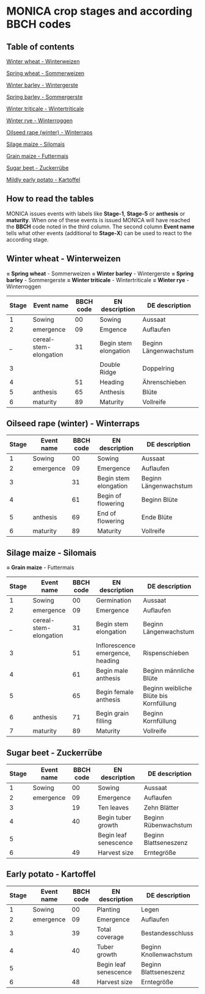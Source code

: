# MONICA crop stages and according BBCH codes

## Table of contents
[Winter wheat - Winterweizen](#winter-wheat---winterweizen)

[Spring wheat - Sommerweizen](#winter-wheat---winterweizen)

[Winter barley - Wintergerste](#winter-wheat---winterweizen)

[Spring barley - Sommergerste](#winter-wheat---winterweizen)

[Winter triticale - Wintertriticale](#winter-wheat---winterweizen)

[Winter rye - Winterroggen](#winter-wheat---winterweizen)

[Oilseed rape (winter) - Winterraps](#oilseed-rape-winter---winterraps)

[Silage maize - Silomais](#silage-maize---silomais)

[Grain maize - Futtermais](#silage-maize---silomais)

[Sugar beet - Zuckerrübe](#sugar-beet---zuckerrübe)

[Mildly early potato - Kartoffel](#mildly-early-potato---kartoffel)

## How to read the tables

MONICA issues events with labels like **Stage-1**, **Stage-5** or **anthesis** or **maturity**. When one of these events is issued MONICA will have reached the **BBCH** code noted in the third column. The second column **Event name** tells what other events (additional to **Stage-X**) can be used to react to the according stage.

## Winter wheat - Winterweizen
**= Spring wheat** - Sommerweizen
**= Winter barley** - Wintergerste
**= Spring barley** - Sommergerste
**= Winter triticale** - Wintertriticale
**= Winter rye** - Winterroggen

Stage | Event name | BBCH code | EN description | DE description
----- | ---------- | --------- | -------------- | --------------
1 | Sowing | 00 | Sowing | Aussaat
2 | emergence | 09 | Emgence | Auflaufen
_ | cereal-stem-elongation | 31 | Begin stem elongation | Beginn Längenwachstum
3 | | | Double Ridge | Doppelring
4 | | 51 | Heading | Ährenschieben
5 | anthesis | 65 | Anthesis | Blüte
6 | maturity | 89 | Maturity | Vollreife

## Oilseed rape (winter) - Winterraps
Stage | Event name | BBCH code | EN description | DE description
----- | ---------- | --------- | -------------- | --------------
1 | Sowing | 00 | Sowing | Aussaat
2 | emergence | 09 | Emergence | Auflaufen
3 | | 31 | Begin stem elongation | Beginn Längenwachstum
4 | | 61 | Begin of flowering | Beginn Blüte
5 | anthesis | 69 | End of flowering | Ende Blüte
6 | maturity | 89 | Maturity | Vollreife

## Silage maize - Silomais
**= Grain maize** - Futtermais

Stage | Event name | BBCH code | EN description | DE description
----- | ---------- | --------- | -------------- | --------------
1 | Sowing | 00 | Germination | Aussaat
2 | emergence | 09 | Emergence | Auflaufen
_ | cereal-stem-elongation | 31 | Begin stem elongation | Beginn Längenwachstum
3 | | 51 | Inflorescence emergence, heading | Rispenschieben
4 | | 61 | Begin male anthesis | Beginn männliche Blüte
5 | | 65 | Begin female anthesis | Beginn weibliche Blüte bis Kornfüllung
6 | anthesis | 71 | Begin grain filling | Beginn Kornfüllung
7 | maturity | 89 | Maturity | Vollreife

## Sugar beet - Zuckerrübe
Stage | Event name | BBCH code | EN description | DE description 
----- | ---------- | --------- | -------------- | -------------- 
1 | Sowing | 00 | Sowing | Aussaat 
2 | emergence | 09 | Emergence | Auflaufen 
3 | | 19 | Ten leaves | Zehn Blätter 
4 | | 40 | Begin tuber growth | Beginn Rübenwachstum 
5 | | | Begin leaf senescence | Beginn Blattseneszenz 
6 | | 49 | Harvest size | Erntegröße 

## Early potato - Kartoffel
Stage | Event name | BBCH code | EN description | DE description
----- | ---------- | --------- | -------------- | --------------
1 | Sowing | 00 | Planting | Legen 
2 | emergence | 09 | Emergence | Auflaufen 
3 | | 39 | Total coverage | Bestandesschluss 
4 | | 40 | Tuber growth | Beginn Knollenwachstum 
5 | | | Begin leaf senescence | Beginn Blattseneszenz 
6 | | 48 | Harvest size | Erntegröße 
